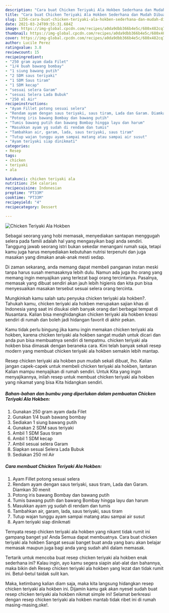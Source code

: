 ```yaml
---
description: "Cara buat Chicken Teriyaki Ala Hokben Sederhana dan Mudah Dibuat"
title: "Cara buat Chicken Teriyaki Ala Hokben Sederhana dan Mudah Dibuat"
slug: 1256-cara-buat-chicken-teriyaki-ala-hokben-sederhana-dan-mudah-dibuat
date: 2021-03-24T09:55:31.684Z
image: https://img-global.cpcdn.com/recipes/a0da9dbb366b4e5c/680x482cq70/chicken-teriyaki-ala-hokben-foto-resep-utama.jpg
thumbnail: https://img-global.cpcdn.com/recipes/a0da9dbb366b4e5c/680x482cq70/chicken-teriyaki-ala-hokben-foto-resep-utama.jpg
cover: https://img-global.cpcdn.com/recipes/a0da9dbb366b4e5c/680x482cq70/chicken-teriyaki-ala-hokben-foto-resep-utama.jpg
author: Lucile Perez
ratingvalue: 3.8
reviewcount: 15
recipeingredient:
- "250 gram ayam dada Filet"
- "1/4 buah bawang bombay"
- "1 siung bawang putih"
- "2 SDM saus teriyaki"
- "1 SDM Saus tiram"
- "1 SDM kecap"
- "sesuai selera Garam"
- "sesuai Selera Lada Bubuk"
- "250 ml Air"
recipeinstructions:
- "Ayam Fillet potong sesuai selera"
- "Rendam ayam dengan saus teriyaki, saus tiram, Lada dan Garam. Diamkan 30 menit"
- "Potong iris bawang Bombay dan bawang putih"
- "Tumis bawang putih dan bawang Bombay hingga layu dan harum"
- "Masukkan ayam yg sudah di rendam dan tumis"
- "Tambahkan air, garam, lada, saus teriyaki, saus tiram"
- "Tutup wajan tunggu ayam sampai matang atau sampai air susut"
- "Ayam teriyaki siap dinikmati"
categories:
- Resep
tags:
- chicken
- teriyaki
- ala

katakunci: chicken teriyaki ala 
nutrition: 254 calories
recipecuisine: Indonesian
preptime: "PT33M"
cooktime: "PT33M"
recipeyield: "4"
recipecategory: Dessert

---
```



![Chicken Teriyaki Ala Hokben](https://img-global.cpcdn.com/recipes/a0da9dbb366b4e5c/680x482cq70/chicken-teriyaki-ala-hokben-foto-resep-utama.jpg)

Sebagai seorang yang hobi memasak, menyediakan santapan menggugah selera pada famili adalah hal yang mengasyikan bagi anda sendiri. Tanggung jawab seorang istri bukan sekedar menangani rumah saja, tetapi kamu juga harus menyediakan kebutuhan nutrisi terpenuhi dan juga masakan yang dimakan anak-anak mesti sedap.

Di zaman  sekarang, anda memang dapat membeli panganan instan meski tanpa harus susah memasaknya lebih dulu. Namun ada juga lho orang yang memang ingin menyajikan yang terlezat bagi orang tercintanya. Pasalnya, memasak yang dibuat sendiri akan jauh lebih higienis dan kita pun bisa menyesuaikan masakan tersebut sesuai selera orang tercinta. 



Mungkinkah kamu salah satu penyuka chicken teriyaki ala hokben?. Tahukah kamu, chicken teriyaki ala hokben merupakan sajian khas di Indonesia yang saat ini disukai oleh banyak orang dari berbagai tempat di Nusantara. Kalian bisa menghidangkan chicken teriyaki ala hokben kreasi sendiri di rumah dan boleh jadi hidangan favorit di akhir pekan.

Kamu tidak perlu bingung jika kamu ingin memakan chicken teriyaki ala hokben, karena chicken teriyaki ala hokben sangat mudah untuk dicari dan anda pun bisa membuatnya sendiri di tempatmu. chicken teriyaki ala hokben bisa dimasak dengan beraneka cara. Kini telah banyak sekali resep modern yang membuat chicken teriyaki ala hokben semakin lebih mantap.

Resep chicken teriyaki ala hokben pun mudah sekali dibuat, lho. Kalian jangan capek-capek untuk membeli chicken teriyaki ala hokben, lantaran Kalian mampu menyajikan di rumah sendiri. Untuk Kita yang ingin menyajikannya, inilah resep untuk membuat chicken teriyaki ala hokben yang nikamat yang bisa Kita hidangkan sendiri.

<!--inarticleads1-->

##### Bahan-bahan dan bumbu yang diperlukan dalam pembuatan Chicken Teriyaki Ala Hokben:

1. Gunakan 250 gram ayam dada Filet
1. Gunakan 1/4 buah bawang bombay
1. Sediakan 1 siung bawang putih
1. Gunakan 2 SDM saus teriyaki
1. Ambil 1 SDM Saus tiram
1. Ambil 1 SDM kecap
1. Ambil sesuai selera Garam
1. Siapkan sesuai Selera Lada Bubuk
1. Sediakan 250 ml Air




<!--inarticleads2-->

##### Cara membuat Chicken Teriyaki Ala Hokben:

1. Ayam Fillet potong sesuai selera
1. Rendam ayam dengan saus teriyaki, saus tiram, Lada dan Garam. Diamkan 30 menit
1. Potong iris bawang Bombay dan bawang putih
1. Tumis bawang putih dan bawang Bombay hingga layu dan harum
1. Masukkan ayam yg sudah di rendam dan tumis
1. Tambahkan air, garam, lada, saus teriyaki, saus tiram
1. Tutup wajan tunggu ayam sampai matang atau sampai air susut
1. Ayam teriyaki siap dinikmati




Ternyata resep chicken teriyaki ala hokben yang nikamt tidak rumit ini gampang banget ya! Anda Semua dapat membuatnya. Cara buat chicken teriyaki ala hokben Sangat sesuai banget buat anda yang baru akan belajar memasak maupun juga bagi anda yang sudah ahli dalam memasak.

Tertarik untuk mencoba buat resep chicken teriyaki ala hokben enak sederhana ini? Kalau ingin, ayo kamu segera siapin alat-alat dan bahannya, maka bikin deh Resep chicken teriyaki ala hokben yang lezat dan tidak rumit ini. Betul-betul taidak sulit kan. 

Maka, ketimbang kalian diam saja, maka kita langsung hidangkan resep chicken teriyaki ala hokben ini. Dijamin kamu gak akan nyesel sudah buat resep chicken teriyaki ala hokben nikmat simple ini! Selamat berkreasi dengan resep chicken teriyaki ala hokben mantab tidak ribet ini di rumah masing-masing,oke!.

